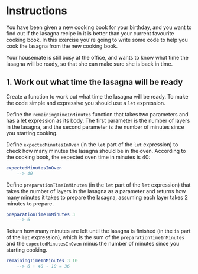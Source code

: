 # Instructions

You have been given a new cooking book for your birthday, and you want to find out if the lasagna recipe in it is better than your current favourite cooking book. In this exercise you're going to write some code to help you cook the lasagna from the new cooking book.

Your housemate is still busy at the office, and wants to know what time the lasagna will be ready, so that she can make sure she is back in time.

## 1. Work out what time the lasagna will be ready

Create a function to work out what time the lasagna will be ready. To make the code simple and expressive you should use a `let` expression.

Define the `remainingTimeInMinutes` function that takes two parameters and has a let expression as its body. The first parameter is the number of layers in the lasagna, and the second parameter is the number of minutes since you starting cooking.

Define `expectedMinutesInOven` (in the `let` part of the `let` expression) to check how many minutes the lasagna should be in the oven. According to the cooking book, the expected oven time in minutes is 40:

```elm
expectedMinutesInOven
    --> 40
```

Define `preparationTimeInMinutes` (in the `let` part of the `let` expression) that takes the number of layers in the lasagna as a parameter and returns how many minutes it takes to prepare the lasagna, assuming each layer takes 2 minutes to prepare.

```elm
preparationTimeInMinutes 3
    --> 6
```

Return how many minutes are left until the lasagna is finished (in the `in` part of the `let` expression), which is the sum of the `preparationTimeInMinutes` and the `expectedMinutesInOven` minus the number of minutes since you starting cooking.

```elm
remainingTimeInMinutes 3 10
    --> 6 + 40 - 10 = 36
```
